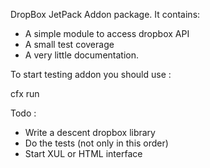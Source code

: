 DropBox JetPack Addon package. It contains:

* A simple module to access dropbox API 
* A small test coverage
* A very little documentation.

To start testing addon you should use :

cfx run 

Todo :

   - Write a descent dropbox library
   - Do the tests (not only in this order)
   - Start XUL or HTML interface
